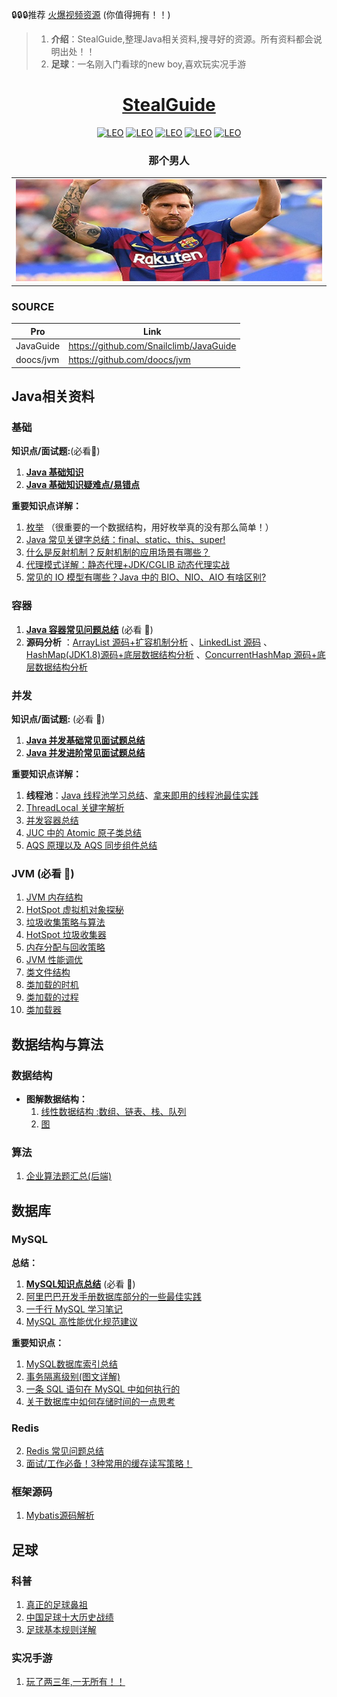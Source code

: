 :lock::lock::lock:推荐 [火爆视频资源](media/resouce/hot.md)  (你值得拥有！！) 

> 1. **介绍**：StealGuide,整理Java相关资料,搜寻好的资源。所有资料都会说明出处！！
> 2. **足球**：一名刚入门看球的new boy,喜欢玩实况手游
<h1 align="center"><a href="https://github.com/DuncanPlayer/StealGuide" target="_blank">StealGuide</a></h1>
<p align="center">
  <a href="https://github.com/DuncanPlayer/StealGuide"><img alt="LEO" src="https://img.shields.io/badge/阅读-read-brightgreen.svg"/></a>
  <a href="https://github.com/DuncanPlayer/StealGuide"><img alt="LEO" src="https://img.shields.io/badge/author-方便面-blue.svg"/></a>
  <a href="https://github.com/DuncanPlayer/StealGuide"><img alt="LEO" src="https://img.shields.io/badge/Leo Messi-LEO-orange.svg"/></a>
  <a href="https://github.com/DuncanPlayer/StealGuide"><img alt="LEO" src="https://img.shields.io/badge/Leo Messi-LEO-brightgreen.svg"/></a>
  <a href="https://github.com/DuncanPlayer/StealGuide"><img alt="LEO" src="https://img.shields.io/badge/Leo Messi-LEO-2E8B57.svg"/></a>
</p>


<h3 align="center">那个男人</h3>

<table align="center">
  <tbody>
    <tr>
       <td align="center" valign="middle">
        <a href="https://github.com/DuncanPlayer/StealGuide">
         <img src="./media/leo/leo.jpg" style="margin: 0 auto;width:850px" /></a>
      </td>       
    </tr>
  </tbody>
</table>

### SOURCE
|    Pro    | Link |
| ---------- | --- |
| JavaGuide |  https://github.com/Snailclimb/JavaGuide |
| doocs/jvm       |  https://github.com/doocs/jvm |

## Java相关资料

### 基础

**知识点/面试题:**(必看:rocket:)

1. **[Java 基础知识](docs/java/basis/Java基础知识.md)**
2. **[Java 基础知识疑难点/易错点](docs/java/basis/Java基础知识疑难点.md)**

**重要知识点详解：**

1. [枚举](docs/java/basis/用好Java中的枚举真的没有那么简单.md) （很重要的一个数据结构，用好枚举真的没有那么简单！）
2. [Java 常见关键字总结：final、static、this、super!](docs/java/basis/Java常见关键字总结.md)
3. [什么是反射机制？反射机制的应用场景有哪些？](docs/java/basis/反射机制.md)
4. [代理模式详解：静态代理+JDK/CGLIB 动态代理实战](docs/java/basis/代理模式详解.md)
5. [常见的 IO 模型有哪些？Java 中的 BIO、NIO、AIO 有啥区别?](docs/java/basis/IO模型.md)

### 容器

1. **[Java 容器常见问题总结](docs/java/collection/Java集合框架常见面试题.md)** (必看 :rocket:)
2. **源码分析** ：[ArrayList 源码+扩容机制分析](docs/java/collection/ArrayList源码+扩容机制分析.md) 、[LinkedList 源码](docs/java/collection/LinkedList源码分析.md) 、[HashMap(JDK1.8)源码+底层数据结构分析](<docs/java/collection/HashMap(JDK1.8)源码+底层数据结构分析.md>) 、[ConcurrentHashMap 源码+底层数据结构分析](docs/java/collection/ConcurrentHashMap源码+底层数据结构分析.md)

### 并发

**知识点/面试题:** (必看 :rocket:)

1. **[Java 并发基础常见面试题总结](docs/java/multi-thread/2020最新Java并发基础常见面试题总结.md)**
2. **[Java 并发进阶常见面试题总结](docs/java/multi-thread/2020最新Java并发进阶常见面试题总结.md)**

**重要知识点详解：**

1. **线程池**：[Java 线程池学习总结](./docs/java/multi-thread/java线程池学习总结.md)、[拿来即用的线程池最佳实践](./docs/java/multi-thread/拿来即用的线程池最佳实践.md)
2. [ ThreadLocal 关键字解析](docs/java/multi-thread/万字详解ThreadLocal关键字.md)
3. [并发容器总结](docs/java/multi-thread/并发容器总结.md)
4. [JUC 中的 Atomic 原子类总结](docs/java/multi-thread/Atomic原子类总结.md)
5. [AQS 原理以及 AQS 同步组件总结](docs/java/multi-thread/AQS原理以及AQS同步组件总结.md)

### JVM (必看 :rocket:)

1. [JVM 内存结构](/docs/java/jvm/01-jvm-memory-structure.md)
2. [HotSpot 虚拟机对象探秘](/docs/java/jvm/02-hotspot-jvm-object.md)
3. [垃圾收集策略与算法](/docs/java/jvm/03-gc-algorithms.md)
4. [HotSpot 垃圾收集器](/docs/java/jvm/04-hotspot-gc.md)
5. [内存分配与回收策略](/docs/java/jvm/05-memory-allocation-gc.md)
6. [JVM 性能调优](/docs/java/jvm/06-jvm-performance-tuning.md)
7. [类文件结构](/docs/java/jvm/07-class-structure.md)
8. [类加载的时机](/docs/java/jvm/08-load-class-time.md)
9. [类加载的过程](/docs/java/jvm/09-load-class-process.md)
10. [类加载器](/docs/java/jvm/10-class-loader.md)

## 数据结构与算法

### 数据结构

- **图解数据结构：**
  1. [线性数据结构 :数组、链表、栈、队列](docs/dataStructures-algorithms/data-structure/线性数据结构.md)
  2. [图](docs/dataStructures-algorithms/data-structure/图.md)

### 算法

 1. [企业算法题汇总(后端)](docs/algorithm/collect.md)


## 数据库

### MySQL

**总结：**

1. **[MySQL知识点总结](docs/database/MySQL.md)** (必看 :rocket:)
2. [阿里巴巴开发手册数据库部分的一些最佳实践](docs/database/阿里巴巴开发手册数据库部分的一些最佳实践.md)
3. [一千行 MySQL 学习笔记](docs/database/一千行MySQL命令.md)
4. [MySQL 高性能优化规范建议](docs/database/MySQL高性能优化规范建议.md)

**重要知识点：**

1. [MySQL数据库索引总结](docs/database/MySQL数据库索引.md)
2. [事务隔离级别(图文详解)](<docs/database/事务隔离级别(图文详解).md>)
3. [一条 SQL 语句在 MySQL 中如何执行的](docs/database/一条sql语句在mysql中如何执行的.md)
4. [关于数据库中如何存储时间的一点思考](docs/database/关于数据库存储时间的一点思考.md)

### Redis

2. [Redis 常见问题总结](docs/database/Redis/redis-all.md)
3. [面试/工作必备！3种常用的缓存读写策略！](docs/database/Redis/3种常用的缓存读写策略.md)


### 框架源码

1. [Mybatis源码解析](/docs/sourceCode/Mybatis.md)


## 足球

### 科普

1. [真正的足球鼻祖](docs/football/originator.md)
2. [中国足球十大历史战绩](docs/football/中国足球十大历史战绩.md)
3. [足球基本规则详解](docs/football/足球基本规则详解.md)

### 实况手游

1. [玩了两三年,一无所有！！](docs/football/live.md)
